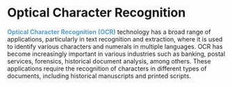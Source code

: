# Optical Character Recognition

<span style="color:#579aca"><b>Optical Character Recognition (OCR)</b></span> technology has a broad range of applications, particularly in text recognition and extraction, where it is used to identify various characters and numerals in multiple languages. OCR has become increasingly important in various industries such as banking, postal services, forensics, historical document analysis, among others. These applications require the recognition of characters in different types of documents, including historical manuscripts and printed scripts.